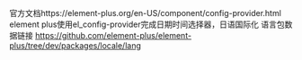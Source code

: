 官方文档https://element-plus.org/en-US/component/config-provider.html
element plus使用el_config-provider完成日期时间选择器，日语国际化
语言包数据链接
https://github.com/element-plus/element-plus/tree/dev/packages/locale/lang
